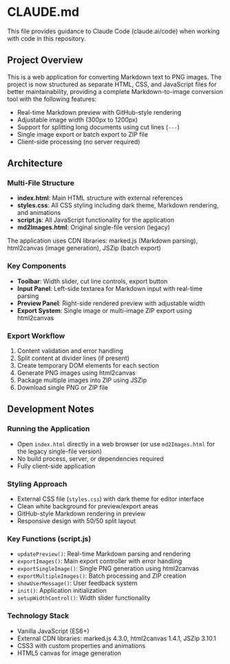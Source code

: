 # CLAUDE.md

This file provides guidance to Claude Code (claude.ai/code) when working with code in this repository.

## Project Overview

This is a web application for converting Markdown text to PNG images. The project is now structured as separate HTML, CSS, and JavaScript files for better maintainability, providing a complete Markdown-to-image conversion tool with the following features:

- Real-time Markdown preview with GitHub-style rendering
- Adjustable image width (300px to 1200px)
- Support for splitting long documents using cut lines (`---`)
- Single image export or batch export to ZIP file
- Client-side processing (no server required)

## Architecture

### Multi-File Structure

- **index.html**: Main HTML structure with external references
- **styles.css**: All CSS styling including dark theme, Markdown rendering, and animations
- **script.js**: All JavaScript functionality for the application
- **md2Images.html**: Original single-file version (legacy)

The application uses CDN libraries: marked.js (Markdown parsing), html2canvas (image generation), JSZip (batch export)

### Key Components

- **Toolbar**: Width slider, cut line controls, export button
- **Input Panel**: Left-side textarea for Markdown input with real-time parsing
- **Preview Panel**: Right-side rendered preview with adjustable width
- **Export System**: Single image or multi-image ZIP export using html2canvas

### Export Workflow

1. Content validation and error handling
2. Split content at divider lines (if present)
3. Create temporary DOM elements for each section
4. Generate PNG images using html2canvas
5. Package multiple images into ZIP using JSZip
6. Download single PNG or ZIP file

## Development Notes

### Running the Application

- Open `index.html` directly in a web browser (or use `md2Images.html` for the legacy single-file version)
- No build process, server, or dependencies required
- Fully client-side application

### Styling Approach

- External CSS file (`styles.css`) with dark theme for editor interface
- Clean white background for preview/export areas
- GitHub-style Markdown rendering in preview
- Responsive design with 50/50 split layout

### Key Functions (script.js)

- `updatePreview()`: Real-time Markdown parsing and rendering
- `exportImages()`: Main export controller with error handling
- `exportSingleImage()`: Single PNG generation using html2canvas
- `exportMultipleImages()`: Batch processing and ZIP creation
- `showUserMessage()`: User feedback system
- `init()`: Application initialization
- `setupWidthControl()`: Width slider functionality

### Technology Stack

- Vanilla JavaScript (ES6+)
- External CDN libraries: marked.js 4.3.0, html2canvas 1.4.1, JSZip 3.10.1
- CSS3 with custom properties and animations
- HTML5 canvas for image generation
